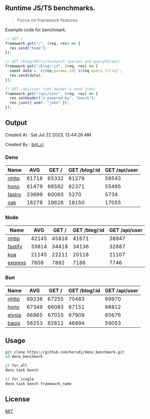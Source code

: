 ## Runtime JS/TS benchmarks.

> Focus on framework features.

Example code for benchmark.
```ts
// GET /
framework.get("/", (req, res) => {
  res.send("home");
});

// GET /blog/99?title=bench (params and queryParams)
framework.get("/blog/:id", (req, res) => {
  const data = `${req.params.id} ${req.query.title}`;
  res.send(data);
});

// GET /api/user (set header & send json)
framework.get("/api/user", (req, res) => {
  res.setHeader("x-powered-by", "bench");
  res.json({ user: "john" });
});
```

## Output
Created At : Sat Jul 22 2023, 12:44:26 AM

Created By : [bot_ci](https://github.com/herudi/deno_benchmarks/commits?author=github-actions%5Bbot%5D)


### Deno
|Name|AVG|GET /|GET /blog/:id|GET /api/user|
|----|----|----|----|----|
|[nhttp](https://github.com/nhttp/nhttp)|61718|65332|61278|58543|
|[hono](https://github.com/honojs/hono)|61479|66582|62371|55485|
|[fastro](https://github.com/fastrodev/fastro)|23699|60093|5270|5734|
|[oak](https://github.com/oakserver/oak)|18278|19628|18150|17055|
  


### Node
|Name|AVG|GET /|GET /blog/:id|GET /api/user|
|----|----|----|----|----|
|[nhttp](https://github.com/nhttp/nhttp)|42145|45816|41671|38947|
|[fastify](https://github.com/fastify/fastify)|33814|34418|34136|32887|
|[koa](https://github.com/koajs/koa)|21145|22211|20118|21107|
|[express](https://github.com/expressjs/express)|7608|7892|7186|7746|
  


### Bun
|Name|AVG|GET /|GET /blog/:id|GET /api/user|
|----|----|----|----|----|
|[nhttp](https://github.com/nhttp/nhttp)|69236|67255|70483|69970|
|[hono](https://github.com/honojs/hono)|67349|66083|67151|68812|
|[elysia](https://github.com/elysiajs/elysia)|66865|67010|67909|65676|
|[baojs](https://github.com/mattreid1/baojs)|56253|62812|46894|59053|
  



## Usage

```bash
git clone https://github.com/herudi/deno_benchmark.git
cd deno_benchmark

// for_all
deno task bench

// for_single
deno task bench framework_name
```

## License

[MIT](LICENSE)

